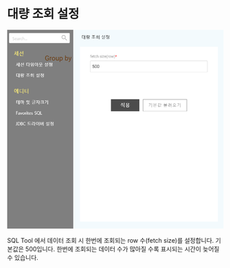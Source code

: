 # 대량 조회 설정

![&#xB300;&#xB7C9; &#xC870;&#xD68C; &#xC124;&#xC815;](../../.gitbook/assets/_%20%281%29.png)

 SQL Tool 에서 데이터 조회 시 한번에 조회되는 row 수\(fetch size\)를 설정합니다.  기본값은 500입니다. 한번에 조회되는 데이터 수가 많아질 수록 표시되는 시간이 늦어질 수 있습니다. 

